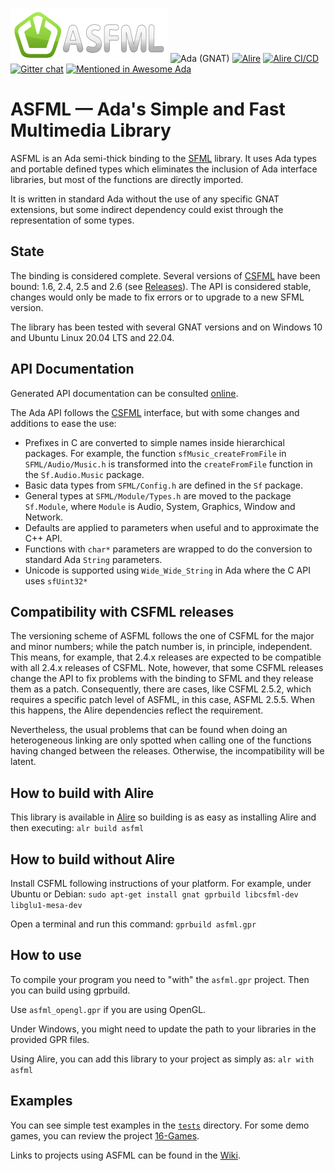 [![ASFML logo](images/ASFML_Logo.png)](https://www.sfml-dev.org)
![Ada (GNAT)](https://github.com/mgrojo/ASFML/workflows/Build/badge.svg)
[![Alire](https://img.shields.io/endpoint?url=https://alire.ada.dev/badges/asfml.json)](https://alire.ada.dev/crates/asfml.html)
[![Alire CI/CD](https://img.shields.io/endpoint?url=https://alire-crate-ci.ada.dev/badges/asfml.json)](https://alire-crate-ci.ada.dev/crates/asfml.html)
[![Gitter chat](https://badges.gitter.im/gitterHQ/gitter.png)](https://gitter.im/ada-lang/Lobby)
[![Mentioned in Awesome Ada](https://awesome.re/mentioned-badge.svg)](https://github.com/ohenley/awesome-ada)

# ASFML — Ada's Simple and Fast Multimedia Library

ASFML is an Ada semi-thick binding to the [SFML](https://www.sfml-dev.org/)
library. It uses Ada types and portable defined types which eliminates the inclusion of Ada interface libraries, but most of the functions are directly imported.

It is written in standard Ada without the use of any specific GNAT extensions, but some indirect dependency could exist through the representation of some types.

## State

The binding is considered complete. Several versions of [CSFML](https://github.com/SFML/CSFML)
 have been bound: 1.6, 2.4, 2.5 and 2.6 (see [Releases](https://github.com/mgrojo/ASFML/releases/)). The API is considered stable, changes would only be made to fix errors or to upgrade to a new SFML version.

The library has been tested with several GNAT versions and on Windows 10 and Ubuntu Linux 20.04 LTS and 22.04.

## API Documentation

Generated API documentation can be consulted [online](https://mgrojo.github.io/ASFML/doc/).

The Ada API follows the [CSFML](https://26.customprotocol.com/csfml/index.htm) interface, but
with some changes and additions to ease the use:
* Prefixes in C are converted to simple names inside hierarchical packages. For example, the
function `sfMusic_createFromFile` in `SFML/Audio/Music.h` is transformed into the `createFromFile`
function in the `Sf.Audio.Music` package.
* Basic data types from `SFML/Config.h` are defined in the `Sf` package.
* General types at `SFML/Module/Types.h` are moved to the package `Sf.Module`, where `Module`
is Audio, System, Graphics, Window and Network.
* Defaults are applied to parameters when useful and to approximate the C++ API.
* Functions with `char*` parameters are wrapped to do the conversion to standard Ada `String`
  parameters.
* Unicode is supported using `Wide_Wide_String` in Ada where the C API uses `sfUint32*`

## Compatibility with CSFML releases
The versioning scheme of ASFML follows the one of CSFML for the major
and minor numbers; while the patch number is, in principle,
independent. This means, for example, that 2.4.x releases are expected
to be compatible with all 2.4.x releases of CSFML. Note, however, that
some CSFML releases change the API to fix problems with the binding to
SFML and they release them as a patch. Consequently, there are cases,
like CSFML 2.5.2, which requires a specific patch level of ASFML, in this
case, ASFML 2.5.5. When this happens, the Alire dependencies reflect
the requirement.

Nevertheless, the usual problems that can be found when doing an
heterogeneous linking are only spotted when calling one of the
functions having changed between the releases. Otherwise, the
incompatibility will be latent.

## How to build with Alire

This library is available in [Alire](https://alire.ada.dev/) so building is as easy as installing Alire and then executing:
`alr build asfml`

## How to build without Alire

Install CSFML following instructions of your platform. For example, under Ubuntu or Debian:
`sudo apt-get install gnat gprbuild libcsfml-dev libglu1-mesa-dev`

Open a terminal and run this command:
`gprbuild asfml.gpr`

## How to use

To compile your program you need to "with" the `asfml.gpr` project. Then
you can build using gprbuild.

Use `asfml_opengl.gpr` if you are using OpenGL.

Under Windows, you might need to update the path to your libraries in the
provided GPR files.

Using Alire, you can add this library to your project as simply as:
`alr with asfml`

## Examples
You can see simple test examples in the [`tests`](./tests/) directory. For some demo games,
you can review the project [16-Games](https://github.com/mgrojo/16-Games).

Links to projects using ASFML can be found in the
[Wiki](https://github.com/mgrojo/ASFML/wiki#list-of-projects-using-asfml).
